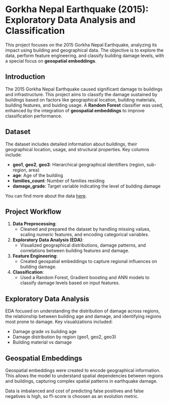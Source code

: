 # Gorkha Nepal Earthquake (2015): Exploratory Data Analysis and Classification

This project focuses on the 2015 Gorkha Nepal Earthquake, analyzing its impact using building and geographical data. The objective is to explore the data, perform feature engineering, and classify building damage levels, with a special focus on **geospatial embeddings**.


## Introduction
The 2015 Gorkha Nepal Earthquake caused significant damage to buildings and infrastructure. This project aims to classify the damage sustained by buildings based on factors like geographical location, building materials, building features, and buiding usage. A **Random Forest** classifier was used, enhanced by the integration of **geospatial embeddings** to improve classification performance.

## Dataset
The dataset includes detailed information about buildings, their geographical location, usage, and structural properties. Key columns include:
- **geo1**, **geo2**, **geo3**: Hierarchical geographical identifiers (region, sub-region, area)
- **age**: Age of the building
- **families_count**: Number of families residing
- **damage_grade**: Target variable indicating the level of building damage

You can find more about the data [here](https://www.drivendata.org/competitions/57/nepal-earthquake/page/134/).


## Project Workflow
1. **Data Preprocessing**: 
   - Cleaned and prepared the dataset by handling missing values, scaling numeric features, and encoding categorical variables.
2. **Exploratory Data Analysis (EDA)**: 
   - Visualized geographical distributions, damage patterns, and correlations between building features and damage.
3. **Feature Engineering**: 
   - Created geospatial embeddings to capture regional influences on building damage.
4. **Classification**: 
   - Used a Random Forest, Gradient boosting and ANN models to classify damage levels based on input features.

## Exploratory Data Analysis
EDA focused on understanding the distribution of damage across regions, the relationship between building age and damage, and identifying regions most prone to damage. Key visualizations included:
- Damage grade vs building age
- Damage distribution by region (geo1, geo2, geo3)
- Building material vs damage

## Geospatial Embeddings
Geospatial embeddings were created to encode geographical information. This allows the model to understand spatial dependencies between regions and buildings, capturing complex spatial patterns in earthquake damage.

Data is imbalanced and cost of predicting false positives and false negatives is high, so f1-score is choosen as an evolution metric.
